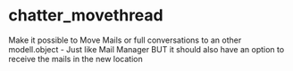 chatter_movethread
==================

Make it possible to Move Mails or full conversations to an other modell.object - Just like Mail Manager BUT it should
also have an option to receive the mails in the new location